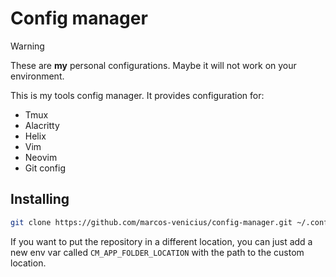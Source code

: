 # Config manager

> [!WARNING]
> These are **my** personal configurations. Maybe it will not work on your environment.

This is my tools config manager. It provides configuration for:

- Tmux
- Alacritty
- Helix
- Vim
- Neovim
- Git config

## Installing

```bash
git clone https://github.com/marcos-venicius/config-manager.git ~/.config-manager && go install github.com/marcos-venicius/config-manager
```

If you want to put the repository in a different location, you can just add a new env var called `CM_APP_FOLDER_LOCATION` with the path to the custom location.

